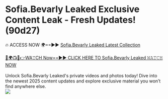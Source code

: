 # Sofia.Bevarly Leaked Exclusive Content Leak - Fresh Updates! (90d27)

🔥 ACCESS NOW 🌍==►► <a href="https://tinyurl.com/kvy9nzfs" rel="nofollow">Sofia.Bevarly Leaked Latest Collection</a>
<br><br>
[🔴🌍📺📱👉WA𝚃CH Now==►► CLICK HERE TO Sofia.Bevarly Leaked 𝚆𝙰𝚃𝙲𝙷 NOW](https://tinyurl.com/kvy9nzfs)
<br><br>
Unlock Sofia.Bevarly Leaked's private videos and photos today! Dive into the newest 2025 content updates and explore exclusive material you won’t find anywhere else.
<br>
<a href="https://tinyurl.com/kvy9nzfs" rel="nofollow" data-target="animated-image.originalLink"><img src="https://camo.githubusercontent.com/8a4f000d20f83aca3bf7ec5f350d767afa0574a8a352519fd8cfa583a6f93a33/68747470733a2f2f692e696d6775722e636f6d2f644a486b345a712e676966" data-canonical-src="https://i.imgur.com/dJHk4Zq.gif" style="max-width: 100%; display: inline-block;" data-target="animated-image.originalImage"></a>
<br>
